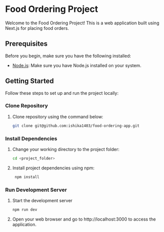 # Food Ordering Project

Welcome to the Food Ordering Project! This is a web application built using Next.js for placing food orders.

## Prerequisites

Before you begin, make sure you have the following installed:

- [Node.js](https://nodejs.org/): Make sure you have Node.js installed on your system.

## Getting Started

Follow these steps to set up and run the project locally:

### Clone Repository

1. Clone repository using the command below:

   ```sh
   git clone git@github.com:ishika1403/food-ordering-app.git
   ```

### Install Dependencies

1. Change your working directory to the project folder:

   ```sh
   cd <project_folder>
   ```

2. Install project dependencies using npm:

   ```sh
    npm install
   ```

### Run Development Server

1. Start the development server

   ```sh
   npm run dev
   ```

2. Open your web browser and go to http://localhost:3000 to access the application.
